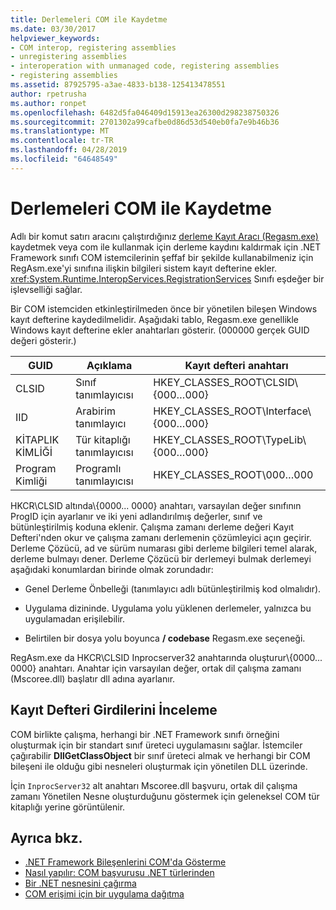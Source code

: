 ```yaml
---
title: Derlemeleri COM ile Kaydetme
ms.date: 03/30/2017
helpviewer_keywords:
- COM interop, registering assemblies
- unregistering assemblies
- interoperation with unmanaged code, registering assemblies
- registering assemblies
ms.assetid: 87925795-a3ae-4833-b138-125413478551
author: rpetrusha
ms.author: ronpet
ms.openlocfilehash: 6482d5fa046409d15913ea26300d298238750326
ms.sourcegitcommit: 2701302a99cafbe0d86d53d540eb0fa7e9b46b36
ms.translationtype: MT
ms.contentlocale: tr-TR
ms.lasthandoff: 04/28/2019
ms.locfileid: "64648549"
---
```

# <a name="registering-assemblies-with-com"></a>Derlemeleri COM ile Kaydetme
Adlı bir komut satırı aracını çalıştırdığınız [derleme Kayıt Aracı (Regasm.exe)](../tools/regasm-exe-assembly-registration-tool.md) kaydetmek veya com ile kullanmak için derleme kaydını kaldırmak için .NET Framework sınıfı COM istemcilerinin şeffaf bir şekilde kullanabilmeniz için RegAsm.exe'yi sınıfına ilişkin bilgileri sistem kayıt defterine ekler. <xref:System.Runtime.InteropServices.RegistrationServices> Sınıfı eşdeğer bir işlevselliği sağlar.  
  
 Bir COM istemciden etkinleştirilmeden önce bir yönetilen bileşen Windows kayıt defterine kaydedilmelidir. Aşağıdaki tablo, Regasm.exe genellikle Windows kayıt defterine ekler anahtarları gösterir. (000000 gerçek GUID değeri gösterir.)  
  
|GUID|Açıklama|Kayıt defteri anahtarı|  
|----------|-----------------|------------------|  
|CLSID|Sınıf tanımlayıcısı|HKEY_CLASSES_ROOT\CLSID\\{000…000}|  
|IID|Arabirim tanımlayıcı|HKEY_CLASSES_ROOT\Interface\\{000…000}|  
|KİTAPLIK KİMLİĞİ|Tür kitaplığı tanımlayıcısı|HKEY_CLASSES_ROOT\TypeLib\\{000…000}|  
|Program Kimliği|Programlı tanımlayıcısı|HKEY_CLASSES_ROOT\000…000|  
  
 HKCR\CLSID altında\\{0000... 0000} anahtarı, varsayılan değer sınıfının ProgID için ayarlanır ve iki yeni adlandırılmış değerler, sınıf ve bütünleştirilmiş koduna eklenir. Çalışma zamanı derleme değeri Kayıt Defteri'nden okur ve çalışma zamanı derlemenin çözümleyici açın geçirir. Derleme Çözücü, ad ve sürüm numarası gibi derleme bilgileri temel alarak, derleme bulmayı dener. Derleme Çözücü bir derlemeyi bulmak derlemeyi aşağıdaki konumlardan birinde olmak zorundadır:  
  
- Genel Derleme Önbelleği (tanımlayıcı adlı bütünleştirilmiş kod olmalıdır).  
  
- Uygulama dizininde. Uygulama yolu yüklenen derlemeler, yalnızca bu uygulamadan erişilebilir.  
  
- Belirtilen bir dosya yolu boyunca **/ codebase** Regasm.exe seçeneği.  
  
 RegAsm.exe da HKCR\CLSID Inprocserver32 anahtarında oluşturur\\{0000... 0000} anahtarı. Anahtar için varsayılan değer, ortak dil çalışma zamanı (Mscoree.dll) başlatır dll adına ayarlanır.  
  
## <a name="examining-registry-entries"></a>Kayıt Defteri Girdilerini İnceleme  
 COM birlikte çalışma, herhangi bir .NET Framework sınıfı örneğini oluşturmak için bir standart sınıf üreteci uygulamasını sağlar. İstemciler çağırabilir **DllGetClassObject** bir sınıf üreteci almak ve herhangi bir COM bileşeni ile olduğu gibi nesneleri oluşturmak için yönetilen DLL üzerinde.  
  
 İçin `InprocServer32` alt anahtarı Mscoree.dll başvuru, ortak dil çalışma zamanı Yönetilen Nesne oluşturduğunu göstermek için geleneksel COM tür kitaplığı yerine görüntülenir.  
  
## <a name="see-also"></a>Ayrıca bkz.

- [.NET Framework Bileşenlerini COM'da Gösterme](exposing-dotnet-components-to-com.md)
- [Nasıl yapılır: COM başvurusu .NET türlerinden](how-to-reference-net-types-from-com.md)
- [Bir .NET nesnesini çağırma](https://docs.microsoft.com/previous-versions/dotnet/netframework-4.0/8hw8h46b(v=vs.100))
- [COM erişimi için bir uygulama dağıtma](https://docs.microsoft.com/previous-versions/dotnet/netframework-4.0/c2850st8(v=vs.100))
